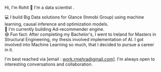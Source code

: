 Hi, I'm Rohit 👋 I'm a data scientist . 

💻 I build Big Data solutions for Glance (Inmobi Group) using machine learning, causal inference and optimization models.  
🔭 I'm currently building Ad-recommender engine.  
😅 Fun fact: After completing my Bachelor's, I went to Ireland for Masters in Structural Engineering, my thesis involved implementation of AI. I got involved into Machine Learning so much, that I decided to pursue a career in it.  
  
I'm best reached via [email : work.rmehra@gmail.com]. I'm always open to interesting conversations and collaboration.


